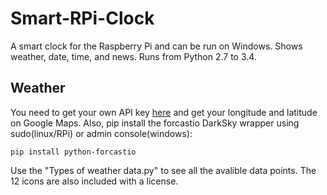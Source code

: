 # Smart-RPi-Clock
A smart clock for the Raspberry Pi and can be run on Windows. Shows weather, date, time, and news. Runs from Python 2.7 to 3.4.

## Weather

You need to get your own API key <a href="www.darksky.net/dev">here</a> and get your longitude and latitude on Google Maps. Also, pip install the forcastio DarkSky wrapper using sudo(linux/RPi) or admin console(windows):

    pip install python-forcastio
    
Use the "Types of weather data.py" to see all the avalible data points. The 12 icons are also included with a license. 
